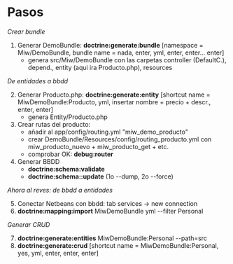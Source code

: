 Pasos
===========

_Crear bundle_

1. Generar DemoBundle: **doctrine:generate:bundle** [namespace = Miw/DemoBundle, bundle name = nada, enter, yml, enter, enter... enter]
    * genera src/Miw/DemoBundle con las carpetas controller (DefaultC.), depend., entity (aqui ira Producto.php), resources

_De entidades a bbdd_

2. Generar Producto.php: **doctrine:generate:entity** [shortcut name = MiwDemoBundle:Producto, yml, insertar nombre + precio + descr., enter, enter]
    * genera  Entity/Producto.php
3. Crear rutas del producto:
    * añadir al app/config/routing.yml "miw_demo_producto"
    * crear DemoBundle/Resources/config/routing_producto.yml con miw_producto_nuevo + miw_producto_get + etc.
    * comprobar OK: **debug:router**
4. Generar BBDD
    * **doctrine:schema:validate**
    * **doctrine:schema::update** (1o --dump, 2o --force)

_Ahora al reves: de bbdd a entidades_

5. Conectar Netbeans con bbdd: tab services -> new connection
6. **doctrine:mapping:import** MiwDemoBundle yml --filter Personal

_Generar CRUD_

7. **doctrine:generate:entities** MiwDemoBundle:Personal --path=src
8. **doctrine:generate:crud** [shortcut name = MiwDemoBundle:Personal,  yes, yml, enter, enter, enter]

